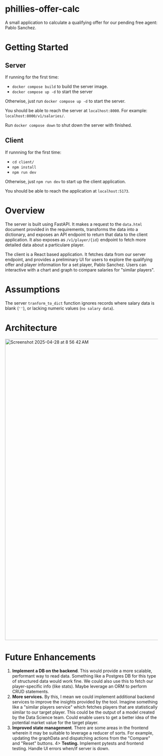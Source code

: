 # phillies-offer-calc
A small application to calculate a qualifying offer for our pending free agent: Pablo Sanchez.

# Getting Started 

## Server

If running for the first time:
* `docker compose build` to build the server image.
* `docker compose up -d` to start the server

Otherwise, just run `docker compose up -d` to start the server.

You should be able to reach the server at `localhost:8000`. 
For example: `localhost:8000/v1/salaries/`.

Run `docker compose down` to shut down the server with finished.

## Client

If runnning for the first time:
* `cd client/`
* `npm install`
* `npm run dev`

Otherwise, just `npm run dev` to start up the client application.

You should be able to reach the application at `localhost:5173`.

# Overview

The server is built using FastAPI. It makes a request to the `data.html` document provided in the requirements, transforms the data into a dictionary, and exposes an API endpoint to return that data to the client application. It also exposes as `/v1/player/{id}` endpoint to fetch more detailed data about a particulare player.

The client is a React based application. It fetches data from our server endpoint, and provides a preliminary UI for users to explore the qualifying offer and player information for a set player, Pablo Sanchez. Users can interactive with a chart and graph to compare salaries for "similar players". 

# Assumptions

The server `tranform_to_dict` function ignores records where salary data is blank (`''`), or lacking numeric values (`no salary data`).

# Architecture

<img width="989" alt="Screenshot 2025-04-28 at 8 56 42 AM" src="https://github.com/user-attachments/assets/8d7ceaae-9411-4114-852e-5c5dd4187bf8" />


# Future Enhancements

1. **Implement a DB on the backend**. This would provide a more scalable, performant way to read data. Something like a Postgres DB for this type of structured data would work fine. We could also use this to fetch our player-specific info (like stats). Maybe leverage an ORM to perform CRUD statements. 
2. **More services.** By this, I mean we could implement additional backend services to improve the insights provided by the tool. Imagine something like a "similar players service" which fetches players that are statistically similar to our target player. This could be the output of a model created by the Data Science team. Could enable users to get a better idea of the potential market value for the target player.
3. **Improved state management**. There are some areas in the frontend wherein it may be suitable to leverage a reducer of sorts. For example, updating the graphData and dispatching actions from the "Compare" and "Reset" buttons.
4> **Testing.** Implement pytests and frontend testing. Handle UI errors when/if server is down. 


